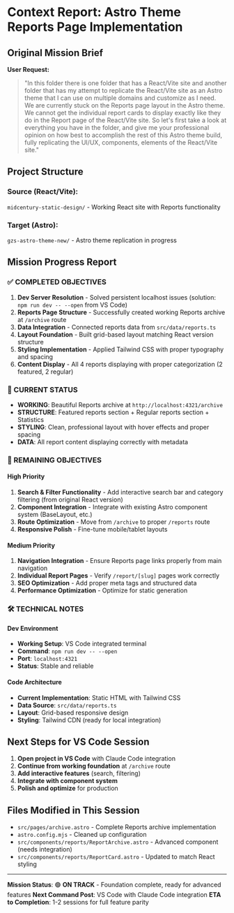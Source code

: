 # Context Report: Astro Theme Reports Page Implementation

## Original Mission Brief

**User Request:**
> "In this folder there is one folder that has a React/Vite site and another folder that has my attempt to replicate the React/Vite site as an Astro theme that I can use on multiple domains and customize as I need. We are currently stuck on the Reports page layout in the Astro theme. We cannot get the individual report cards to display exactly like they do in the Report page of the React/Vite site. So let's first take a look at everything you have in the folder, and give me your professional opinion on how best to accomplish the rest of this Astro theme build, fully replicating the UI/UX, components, elements of the React/Vite site."

## Project Structure

### Source (React/Vite): 
`midcentury-static-design/` - Working React site with Reports functionality

### Target (Astro): 
`gzs-astro-theme-new/` - Astro theme replication in progress

## Mission Progress Report

### ✅ COMPLETED OBJECTIVES
1. **Dev Server Resolution** - Solved persistent localhost issues (solution: `npm run dev -- --open` from VS Code)
2. **Reports Page Structure** - Successfully created working Reports archive at `/archive` route
3. **Data Integration** - Connected reports data from `src/data/reports.ts`
4. **Layout Foundation** - Built grid-based layout matching React version structure
5. **Styling Implementation** - Applied Tailwind CSS with proper typography and spacing
6. **Content Display** - All 4 reports displaying with proper categorization (2 featured, 2 regular)

### 🔄 CURRENT STATUS
- **WORKING**: Beautiful Reports archive at `http://localhost:4321/archive`
- **STRUCTURE**: Featured reports section + Regular reports section + Statistics
- **STYLING**: Clean, professional layout with hover effects and proper spacing
- **DATA**: All report content displaying correctly with metadata

### 🎯 REMAINING OBJECTIVES

#### High Priority
1. **Search & Filter Functionality** - Add interactive search bar and category filtering (from original React version)
2. **Component Integration** - Integrate with existing Astro component system (BaseLayout, etc.)
3. **Route Optimization** - Move from `/archive` to proper `/reports` route
4. **Responsive Polish** - Fine-tune mobile/tablet layouts

#### Medium Priority
1. **Navigation Integration** - Ensure Reports page links properly from main navigation
2. **Individual Report Pages** - Verify `/report/[slug]` pages work correctly
3. **SEO Optimization** - Add proper meta tags and structured data
4. **Performance Optimization** - Optimize for static generation

### 🛠 TECHNICAL NOTES

#### Dev Environment
- **Working Setup**: VS Code integrated terminal
- **Command**: `npm run dev -- --open`
- **Port**: `localhost:4321`
- **Status**: Stable and reliable

#### Code Architecture
- **Current Implementation**: Static HTML with Tailwind CSS
- **Data Source**: `src/data/reports.ts`
- **Layout**: Grid-based responsive design
- **Styling**: Tailwind CDN (ready for local integration)

## Next Steps for VS Code Session

1. **Open project in VS Code** with Claude Code integration
2. **Continue from working foundation** at `/archive` route
3. **Add interactive features** (search, filtering)
4. **Integrate with component system**
5. **Polish and optimize** for production

## Files Modified in This Session
- `src/pages/archive.astro` - Complete Reports archive implementation
- `astro.config.mjs` - Cleaned up configuration
- `src/components/reports/ReportArchive.astro` - Advanced component (needs integration)
- `src/components/reports/ReportCard.astro` - Updated to match React styling

---
**Mission Status**: 🟢 **ON TRACK** - Foundation complete, ready for advanced features
**Next Command Post**: VS Code with Claude Code integration
**ETA to Completion**: 1-2 sessions for full feature parity